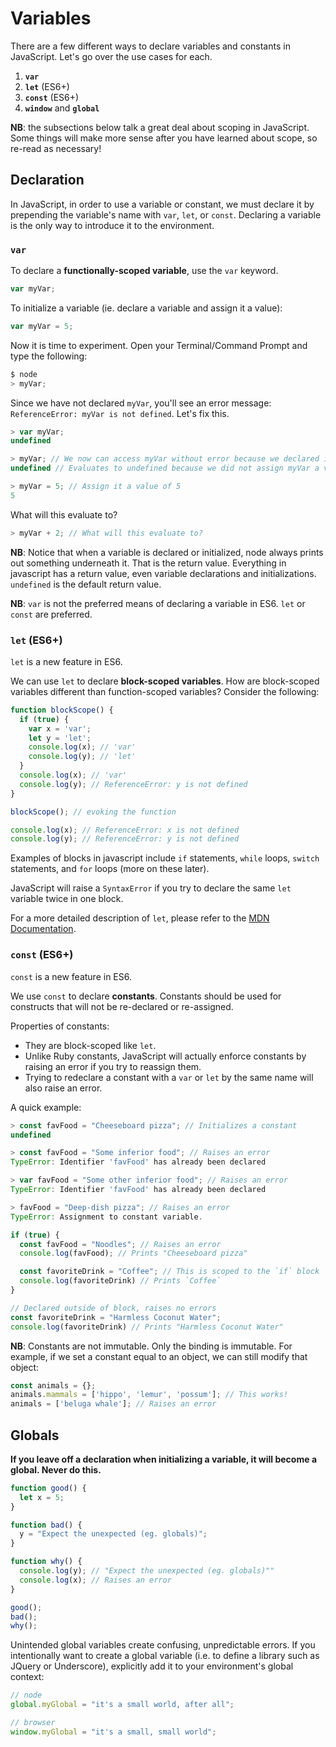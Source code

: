 # Variables

There are a few different ways to declare variables and constants in JavaScript. Let's go over the use cases for each.

1. **`var`**
2. **`let`** (ES6+)
3. **`const`** (ES6+)
4. **`window`** and **`global`**

**NB**: the subsections below talk a great deal about scoping in JavaScript. Some things will make more sense after you have learned about scope, so re-read as necessary!

## Declaration

In JavaScript, in order to use a variable or constant, we must declare it by prepending the variable's name with `var`, `let`, or `const`. Declaring a variable is the only way to introduce it to the environment.

### `var`

To declare a **functionally-scoped variable**, use the `var` keyword.

```javascript
var myVar;
```

To initialize a variable (ie. declare a variable and assign it a value):

```javascript
var myVar = 5;
```

Now it is time to experiment. Open your Terminal/Command Prompt and type the following:

```javascript
$ node
> myVar;
```

Since we have not declared `myVar`, you'll see an error message: `ReferenceError: myVar is not defined`. Let's fix this.

```javascript
> var myVar;
undefined

> myVar; // We now can access myVar without error because we declared it.
undefined // Evaluates to undefined because we did not assign myVar a value

> myVar = 5; // Assign it a value of 5
5
```

What will this evaluate to?

```js
> myVar + 2; // What will this evaluate to?
```

**NB**: Notice that when a variable is declared or initialized, node always
prints out something underneath it. That is the return value. Everything in
javascript has a return value, even variable declarations and initializations.
`undefined` is the default return value.

**NB**: `var` is not the preferred means of declaring a variable in ES6. `let` or `const` are preferred.

### `let` (ES6+)

`let` is a new feature in ES6.

We can use `let` to declare **block-scoped variables**. How are block-scoped variables different than function-scoped variables? Consider the following:

```javascript
function blockScope() {
  if (true) {
    var x = 'var';
    let y = 'let';
    console.log(x); // 'var'
    console.log(y); // 'let'
  }
  console.log(x); // 'var'
  console.log(y); // ReferenceError: y is not defined
}

blockScope(); // evoking the function

console.log(x); // ReferenceError: x is not defined
console.log(y); // ReferenceError: y is not defined
```

Examples of blocks in javascript include `if` statements, `while` loops, `switch` statements, and `for` loops (more on these later).

JavaScript will raise a `SyntaxError` if you try to declare the same `let` variable twice in one block.

For a more detailed description of `let`, please refer to the [MDN Documentation][mdn-let].

[mdn-let]:https://developer.mozilla.org/en-US/docs/Web/JavaScript/Reference/Statements/let

### `const` (ES6+)

`const` is a new feature in ES6.

We use `const` to declare **constants**. Constants should be used for constructs that will not be re-declared or re-assigned.

Properties of constants:
* They are block-scoped like `let`.
* Unlike Ruby constants, JavaScript will actually enforce constants by raising an error if you try to reassign them.
* Trying to redeclare a constant with a `var` or `let` by the same name will also raise an error.

A quick example:
```javascript
> const favFood = "Cheeseboard pizza"; // Initializes a constant
undefined

> const favFood = "Some inferior food"; // Raises an error
TypeError: Identifier 'favFood' has already been declared

> var favFood = "Some other inferior food"; // Raises an error
TypeError: Identifier 'favFood' has already been declared

> favFood = "Deep-dish pizza"; // Raises an error
TypeError: Assignment to constant variable.
```

```js
if (true) {
  const favFood = "Noodles"; // Raises an error
  console.log(favFood); // Prints "Cheeseboard pizza"

  const favoriteDrink = "Coffee"; // This is scoped to the `if` block
  console.log(favoriteDrink) // Prints `Coffee`
}

// Declared outside of block, raises no errors
const favoriteDrink = "Harmless Coconut Water";
console.log(favoriteDrink) // Prints "Harmless Coconut Water"
```

**NB**: Constants are not immutable. Only the binding is immutable. For example, if we set a constant equal to an object, we can still modify that object:

```javascript
const animals = {};
animals.mammals = ['hippo', 'lemur', 'possum']; // This works!
animals = ['beluga whale']; // Raises an error
```

## Globals

**If you leave off a declaration when initializing a variable, it will become a global. Never do this.**

```js
function good() {
  let x = 5;
}

function bad() {
  y = "Expect the unexpected (eg. globals)";
}

function why() {
  console.log(y); // "Expect the unexpected (eg. globals)""
  console.log(x); // Raises an error
}

good();
bad();
why();
```

Unintended global variables create confusing, unpredictable errors. If you
intentionally want to create a global variable (i.e. to define a library such as
JQuery or Underscore), explicitly add it to your environment's global context:

```js
// node
global.myGlobal = "it's a small world, after all";

// browser
window.myGlobal = "it's a small, small world";
```
